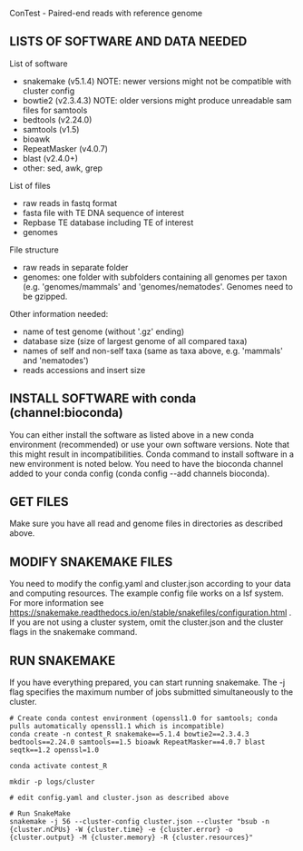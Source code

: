 ConTest - Paired-end reads with reference genome

## LISTS OF SOFTWARE AND DATA NEEDED

List of software
- snakemake (v5.1.4) NOTE: newer versions might not be compatible with cluster config
- bowtie2 (v2.3.4.3) NOTE: older versions might produce unreadable sam files for samtools
- bedtools (v2.24.0)
- samtools (v1.5) 
- bioawk
- RepeatMasker (v4.0.7)
- blast (v2.4.0+)
- other: sed, awk, grep

List of files
- raw reads in fastq format
- fasta file with TE DNA sequence of interest
- Repbase TE database including TE of interest
- genomes

File structure
- raw reads in separate folder
- genomes: one folder with subfolders containing all genomes per taxon (e.g. 'genomes/mammals' and 'genomes/nematodes'. Genomes need to be gzipped.

Other information needed:
- name of test genome (without '.gz' ending)
- database size (size of largest genome of all compared taxa) 
- names of self and non-self taxa (same as taxa above, e.g. 'mammals' and 'nematodes')
- reads accessions and insert size


## INSTALL SOFTWARE with conda (channel:bioconda) 

You can either install the software as listed above in a new conda environment (recommended) or use your own software versions. Note that this might result in incompatibilities. Conda command to install software in a new environment is noted below. You need to have the bioconda channel added to your conda config (conda config --add channels bioconda). 


## GET FILES

Make sure you have all read and genome files in directories as described above. 


## MODIFY SNAKEMAKE FILES

You need to modify the config.yaml and cluster.json according to your data and computing resources. The example config file works on a lsf system. For more information see https://snakemake.readthedocs.io/en/stable/snakefiles/configuration.html . If you are not using a cluster system, omit the cluster.json and the cluster flags in the snakemake command.


## RUN SNAKEMAKE

If you have everything prepared, you can start running snakemake. The -j flag specifies the maximum number of jobs submitted simultaneously to the cluster. 


```
# Create conda contest environment (openssl1.0 for samtools; conda pulls automatically openssl1.1 which is incompatible)
conda create -n contest_R snakemake==5.1.4 bowtie2==2.3.4.3 bedtools==2.24.0 samtools==1.5 bioawk RepeatMasker==4.0.7 blast seqtk==1.2 openssl=1.0

conda activate contest_R

mkdir -p logs/cluster

# edit config.yaml and cluster.json as described above

# Run SnakeMake
snakemake -j 56 --cluster-config cluster.json --cluster "bsub -n {cluster.nCPUs} -W {cluster.time} -e {cluster.error} -o {cluster.output} -M {cluster.memory} -R {cluster.resources}"
``` 


